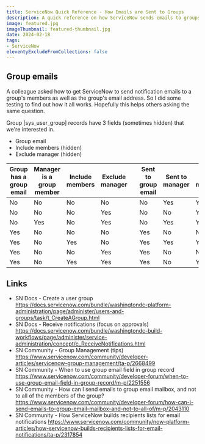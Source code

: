 ```yaml
---
title: ServiceNow Quick Reference - How Emails are Sent to Groups
description: A quick reference on how ServiceNow sends emails to groups, group members, managers, and group email addresses, and how different settings change how it works.
image: featured.jpg
imageThumbnail: featured-thumbnail.jpg
date: 2024-02-18
tags:
- ServiceNow
eleventyExcludeFromCollections: false
---
```


## Group emails
A colleague asked how to get ServiceNow to send notification emails to a group's members as well as the group's email address. So I did some testing to find out how it all works. Hopefully this helps others asking the same question.

Group [sys_user_group] records have 3 fields (sometimes hidden) that we're interested in.
* Group email
* Include members (hidden)
* Exclude manager (hidden)

<table>
    <thead>
        <tr>
            <th>Group has a group email</th>
            <th>Manager is a group member</th>
            <th>Include members</th>
            <th>Exclude manager</th>
            <th></th>
            <th>Sent to group email</th>
            <th>Sent to manager</th>
            <th>Sent to members</th>
            <th>Sent to child groups</th>
        </tr>
    </thead>
    <tbody class="text-light text-center">
        <tr>
            <td class="bg-dark">No</td>
            <td class="bg-dark">No</td>
            <td class="bg-dark">No</td>
            <td class="bg-dark">No</td>
            <td></td>
            <td class="bg-dark">No</td>
            <td class="bg-success">Yes</td>
            <td class="bg-success">Yes</td>
            <td class="bg-dark">No</td>
        </tr>
        <tr>
            <td class="bg-dark">No</td>
            <td class="bg-dark">No</td>
            <td class="bg-dark">No</td>
            <td class="bg-success">Yes</td>
            <td></td>
            <td class="bg-dark">No</td>
            <td class="bg-dark">No</td>
            <td class="bg-success">Yes</td>
            <td class="bg-dark">No</td>
        </tr>
        <tr>
            <td class="bg-dark">No</td>
            <td class="bg-success">Yes</td>
            <td class="bg-dark">No</td>
            <td class="bg-success">Yes</td>
            <td></td>
            <td class="bg-dark">No</td>
            <td class="bg-success">Yes</td>
            <td class="bg-success">Yes</td>
            <td class="bg-dark">No</td>
        </tr>
        <tr>
            <td class="bg-success">Yes</td>
            <td class="bg-dark">No</td>
            <td class="bg-dark">No</td>
            <td class="bg-dark">No</td>
            <td></td>
            <td class="bg-success">Yes</td>
            <td class="bg-dark">No</td>
            <td class="bg-dark">No</td>
            <td class="bg-dark">No</td>
        </tr>
        <tr>
            <td class="bg-success">Yes</td>
            <td class="bg-dark">No</td>
            <td class="bg-success">Yes</td>
            <td class="bg-dark">No</td>
            <td></td>
            <td class="bg-success">Yes</td>
            <td class="bg-success">Yes</td>
            <td class="bg-success">Yes</td>
            <td class="bg-dark">No</td>
        </tr>
        <tr>
            <td class="bg-success">Yes</td>
            <td class="bg-dark">No</td>
            <td class="bg-dark">No</td>
            <td class="bg-success">Yes</td>
            <td></td>
            <td class="bg-success">Yes</td>
            <td class="bg-dark">No</td>
            <td class="bg-dark">No</td>
            <td class="bg-dark">No</td>
        </tr>
        <tr>
            <td class="bg-success">Yes</td>
            <td class="bg-dark">No</td>
            <td class="bg-success">Yes</td>
            <td class="bg-success">Yes</td>
            <td></td>
            <td class="bg-success">Yes</td>
            <td class="bg-dark">No</td>
            <td class="bg-success">Yes</td>
            <td class="bg-dark">No</td>
        </tr>
    </tbody>
</table>

## Links
* SN Docs - Create a user group
 https://docs.servicenow.com/bundle/washingtondc-platform-administration/page/administer/users-and-groups/task/t_CreateAGroup.html
* SN Docs - Receive notifications (focus on approvals)
 https://docs.servicenow.com/bundle/washingtondc-build-workflows/page/administer/service-administration/concept/c_ReceiveNotifications.html
* SN Community - Group Management (tips)
 https://www.servicenow.com/community/developer-articles/servicenow-group-management/ta-p/2668499
* SN Community - When to use group email field in group record
 https://www.servicenow.com/community/developer-forum/when-to-use-group-email-field-in-group-record/m-p/2251556
* SN Community - How can I send emails to group email mailbox, and not to all of the members of the group?
 https://www.servicenow.com/community/developer-forum/how-can-i-send-emails-to-group-email-mailbox-and-not-to-all-of/m-p/2043110
* SN Community - How ServiceNow builds recipients lists for email notifications
 https://www.servicenow.com/community/now-platform-articles/how-servicenow-builds-recipients-lists-for-email-notifications/ta-p/2317854